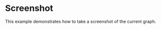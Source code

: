 # Screenshot

<script setup>
import ScreenshotExample from '../../examples/screenshot/ScreenshotExample.vue';
</script>

This example demonstrates how to take a screenshot of the current graph.
